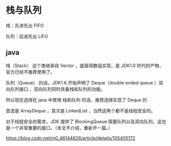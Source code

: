 # 栈与队列
栈：先进先出 FIFO

队列：后进先出 LIFO

## java

栈（Stack） 这个类继承自 Vector ，底层用数组实现，是 JDK1.0 时代的产物，官方已经不推荐使用了。

队列（Queue） 的话，JDK1.6 开始声明了 Deque（double ended queue ）双向队列接口 ，双向队列同时具备栈和队列的功能。

所以现在选择在 java 中使用 栈和队列 的话，推荐选择实现了 Deque 的

  首选是 ArrayDeque ，其次是 LinkedList ，当然这两个都不是线程安全的。

  对于线程安全的需求，JDK 提供了 BlockingQueue 阻塞队列以及双向队列，这也是一个非常重要的接口。（本文不介绍，重新开一篇。）
 
https://blog.csdn.net/m0_46144826/article/details/105405172
